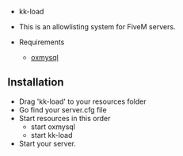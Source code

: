 * kk-load

* This is an allowlisting system for FiveM servers.

* Requirements
  * [oxmysql](https://github.com/overextended/oxmysql)

## Installation
  * Drag 'kk-load' to your resources folder
  * Go find your server.cfg file
  * Start resources in this order
    * start oxmysql
    * start kk-load
  * Start your server.
